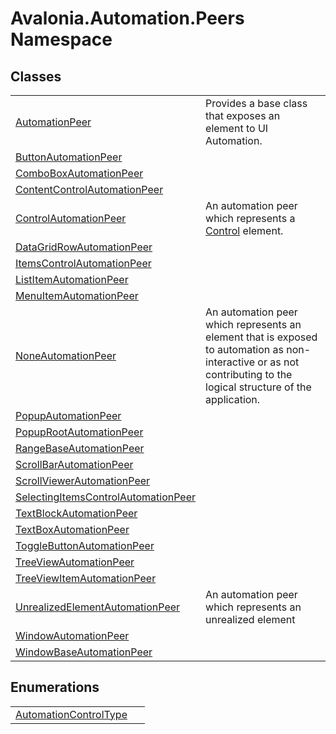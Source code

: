 # Avalonia.Automation.Peers Namespace






## Classes
<table>
<tr>
<td><a href="T_Avalonia_Automation_Peers_AutomationPeer">AutomationPeer</a></td>
<td>Provides a base class that exposes an element to UI Automation.</td>
</tr>
<tr>
<td><a href="T_Avalonia_Automation_Peers_ButtonAutomationPeer">ButtonAutomationPeer</a></td>
<td> </td>
</tr>
<tr>
<td><a href="T_Avalonia_Automation_Peers_ComboBoxAutomationPeer">ComboBoxAutomationPeer</a></td>
<td> </td>
</tr>
<tr>
<td><a href="T_Avalonia_Automation_Peers_ContentControlAutomationPeer">ContentControlAutomationPeer</a></td>
<td> </td>
</tr>
<tr>
<td><a href="T_Avalonia_Automation_Peers_ControlAutomationPeer">ControlAutomationPeer</a></td>
<td>An automation peer which represents a <a href="T_Avalonia_Controls_Control">Control</a> element.</td>
</tr>
<tr>
<td><a href="T_Avalonia_Automation_Peers_DataGridRowAutomationPeer">DataGridRowAutomationPeer</a></td>
<td> </td>
</tr>
<tr>
<td><a href="T_Avalonia_Automation_Peers_ItemsControlAutomationPeer">ItemsControlAutomationPeer</a></td>
<td> </td>
</tr>
<tr>
<td><a href="T_Avalonia_Automation_Peers_ListItemAutomationPeer">ListItemAutomationPeer</a></td>
<td> </td>
</tr>
<tr>
<td><a href="T_Avalonia_Automation_Peers_MenuItemAutomationPeer">MenuItemAutomationPeer</a></td>
<td> </td>
</tr>
<tr>
<td><a href="T_Avalonia_Automation_Peers_NoneAutomationPeer">NoneAutomationPeer</a></td>
<td>An automation peer which represents an element that is exposed to automation as non- interactive or as not contributing to the logical structure of the application.</td>
</tr>
<tr>
<td><a href="T_Avalonia_Automation_Peers_PopupAutomationPeer">PopupAutomationPeer</a></td>
<td> </td>
</tr>
<tr>
<td><a href="T_Avalonia_Automation_Peers_PopupRootAutomationPeer">PopupRootAutomationPeer</a></td>
<td> </td>
</tr>
<tr>
<td><a href="T_Avalonia_Automation_Peers_RangeBaseAutomationPeer">RangeBaseAutomationPeer</a></td>
<td> </td>
</tr>
<tr>
<td><a href="T_Avalonia_Automation_Peers_ScrollBarAutomationPeer">ScrollBarAutomationPeer</a></td>
<td> </td>
</tr>
<tr>
<td><a href="T_Avalonia_Automation_Peers_ScrollViewerAutomationPeer">ScrollViewerAutomationPeer</a></td>
<td> </td>
</tr>
<tr>
<td><a href="T_Avalonia_Automation_Peers_SelectingItemsControlAutomationPeer">SelectingItemsControlAutomationPeer</a></td>
<td> </td>
</tr>
<tr>
<td><a href="T_Avalonia_Automation_Peers_TextBlockAutomationPeer">TextBlockAutomationPeer</a></td>
<td> </td>
</tr>
<tr>
<td><a href="T_Avalonia_Automation_Peers_TextBoxAutomationPeer">TextBoxAutomationPeer</a></td>
<td> </td>
</tr>
<tr>
<td><a href="T_Avalonia_Automation_Peers_ToggleButtonAutomationPeer">ToggleButtonAutomationPeer</a></td>
<td> </td>
</tr>
<tr>
<td><a href="T_Avalonia_Automation_Peers_TreeViewAutomationPeer">TreeViewAutomationPeer</a></td>
<td> </td>
</tr>
<tr>
<td><a href="T_Avalonia_Automation_Peers_TreeViewItemAutomationPeer">TreeViewItemAutomationPeer</a></td>
<td> </td>
</tr>
<tr>
<td><a href="T_Avalonia_Automation_Peers_UnrealizedElementAutomationPeer">UnrealizedElementAutomationPeer</a></td>
<td>An automation peer which represents an unrealized element</td>
</tr>
<tr>
<td><a href="T_Avalonia_Automation_Peers_WindowAutomationPeer">WindowAutomationPeer</a></td>
<td> </td>
</tr>
<tr>
<td><a href="T_Avalonia_Automation_Peers_WindowBaseAutomationPeer">WindowBaseAutomationPeer</a></td>
<td> </td>
</tr>
</table>

## Enumerations
<table>
<tr>
<td><a href="T_Avalonia_Automation_Peers_AutomationControlType">AutomationControlType</a></td>
<td> </td>
</tr>
</table>
